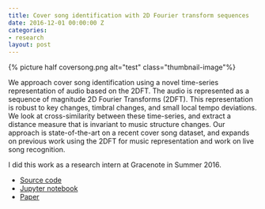 ```yaml
---
title: Cover song identification with 2D Fourier transform sequences
date: 2016-12-01 00:00:00 Z
categories:
- research
layout: post
---
```


{% picture half coversong.png alt="test" class="thumbnail-image"%}

We approach cover song identification using a novel time-series representation of audio based on the 2DFT. The audio is represented as a sequence of magnitude 2D Fourier Transforms (2DFT). This representation is robust to key changes, timbral changes, and small local tempo deviations. We look at cross-similarity between these time-series, and extract a distance measure that is invariant to music structure changes. Our approach is state-of-the-art on a recent cover song dataset, and expands on previous work using the 2DFT for music representation and work on live song recognition.

<!--more-->

I did this work as a research intern at Gracenote in Summer 2016.

- [Source code](https://github.com/pseeth/coversong_identification)
- [Jupyter notebook](http://nbviewer.jupyter.org/github/pseeth/coversong_identification/blob/master/presentation/presentation.ipynb)
- [Paper](/public/papers/seetharaman_rafii_icassp17.pdf)

